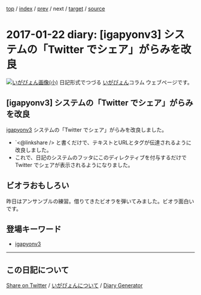 [top](https://igapyon.github.io/diary/) 
 / [index](https://igapyon.github.io/diary/2017/index.html) 
 / [prev](https://igapyon.github.io/diary/2017/ig170121.html) 
 / next 
 / [target](https://igapyon.github.io/diary/2017/ig170122.html) 
 / [source](https://github.com/igapyon/diary/blob/gh-pages/2017/ig170122.html.src.md) 

2017-01-22 diary: [igapyonv3] システムの「Twitter でシェア」がらみを改良
=====================================================================================================
[![いがぴょん画像(小)](https://igapyon.github.io/diary/images/iga200306s.jpg "いがぴょん")](https://igapyon.github.io/diary/memo/memoigapyon.html) 日記形式でつづる [いがぴょん](https://igapyon.github.io/diary/memo/memoigapyon.html)コラム ウェブページです。

## [igapyonv3] システムの「Twitter でシェア」がらみを改良

[igapyonv3](https://igapyon.github.io/diary/keyword/igapyonv3.html) システムの「Twitter でシェア」がらみを改良しました。

* `<@linkshare /> と書くだけで、テキストとURLとタグが伝達されるように改良しました。
* これで、日記のシステムのフッタにこのディレクティブを付与するだけで Twitter でシェアが表示されるようになりました。

## ビオラおもしろい

昨日はアンサンブルの練習。借りてきたビオラを弾いてみました。ビオラ面白いです。

## 登場キーワード

* [igapyonv3](https://igapyon.github.io/diary/keyword/igapyonv3.html)

----------------------------------------------------------------------------------------------------

## この日記について

[Share on Twitter](https://twitter.com/intent/tweet?hashtags=igapyon%2Cdiary%2C%E3%81%84%E3%81%8C%E3%81%B4%E3%82%87%E3%82%93%2Cigapyonv3%2Cigapyonv3&text=%5Bigapyonv3%5D+%E3%82%B7%E3%82%B9%E3%83%86%E3%83%A0%E3%81%AE%E3%80%8CTwitter+%E3%81%A7%E3%82%B7%E3%82%A7%E3%82%A2%E3%80%8D%E3%81%8C%E3%82%89%E3%81%BF%E3%82%92%E6%94%B9%E8%89%AF&url=https%3A%2F%2Figapyon.github.io%2Fdiary%2F2017%2Fig170122.html) / [いがぴょんについて](https://igapyon.github.io/diary/memo/memoigapyon.html) / [Diary Generator](https://github.com/igapyon/igapyonv3)
